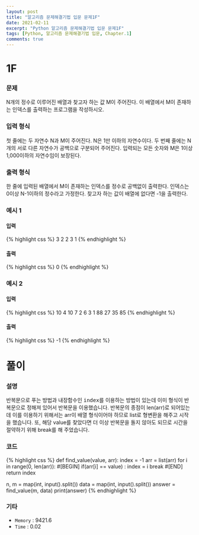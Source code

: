 ```yaml
---
layout: post
title: "알고리즘 문제해결기법 입문 문제1F"
date: 2021-02-11
excerpt: "Python 알고리즘 문제해결기법 입문 문제1F"
tags: [Python, 알고리즘 문제해결기법 입문, Chapter.1]
comments: true
---
```

# 1F

### 문제
N개의 정수로 이루어진 배열과 찾고자 하는 값 M이 주어진다. 이 배열에서 M이 존재하는 인덱스를 출력하는 프로그램을 작성하시오.

### 입력 형식
첫 줄에는 두 자연수 N과 M이 주어진다. N은 1만 이하의 자연수이다.
두 번째 줄에는 N개의 서로 다른 자연수가 공백으로 구분되어 주어진다.
입력되는 모든 숫자와 M은 1이상 1,000이하의 자연수임이 보장된다.

### 출력 형식
한 줄에 입력된 배열에서 M이 존재하는 인덱스를 정수로 공백없이 출력한다. 인덱스는 0이상 N-1이하의 정수라고 가정한다. 찾고자 하는 값이 배열에 없다면 -1을 출력한다.

### 예시 1
#### 입력
{% highlight css %}
3 2
2 3 1
{% endhighlight %}
#### 출력
{% highlight css %}
0
{% endhighlight %}

### 예시 2
#### 입력
{% highlight css %}
10 4
10 7 2 6 3 1 88 27 35 85
{% endhighlight %}
#### 출력
{% highlight css %}
-1
{% endhighlight %}

# 풀이

### 설명
반복문으로 푸는 방법과 내장함수인 <kbd>index</kbd>를 이용하는 방법이 있는데 이미 형식이 반복문으로 정해져 있어서 반복문을 이용했습니다. 반복문의 종점이 len(arr)로 되어있는데 이를 이용하기 위해서는 arr이 배열 형식이어야 하므로 list로 형변환을 해주고 시작을 했습니다. 또, 해당 value를 찾았다면 더 이상 반복문을 돌지 않아도 되므로 시간을 절약하기 위해 break를 해 주었습니다.

### 코드
{% highlight css %}
def find_value(value, arr):
	index = -1
	arr = list(arr)
	for i in range(0, len(arr)):
		#[BEGIN]
		if(arr[i] == value) : 
			index = i
			break
		#[END]
	return index

n, m = map(int, input().split())
data = map(int, input().split())
answer = find_value(m, data)
print(answer)
{% endhighlight %}

### 기타
- `Memory` : 9421.6
- `Time` : 0.02